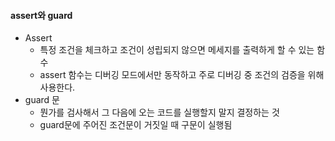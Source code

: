 #### assert와 guard

- Assert 
  - 특정 조건을 체크하고 조건이 성립되지 않으면 메세지를 출력하게 할 수 있는 함수 
  - assert 함수는 디버깅 모드에서만 동작하고 주로 디버깅 중 조건의 검증을 위해 사용한다.
- guard 문
  - 뭔가를 검사해서 그 다음에 오는 코드를 실행할지 말지 결정하는 것
  - guard문에 주어진 조건문이 거짓일 때 구문이 실행됨